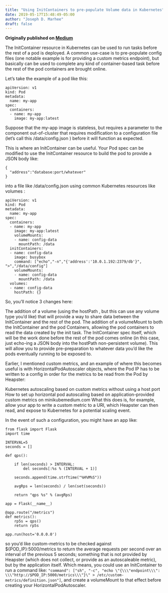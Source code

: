 ```yaml
---
title: "Using InitContainers to pre-populate Volume data in Kubernetes"
date: 2019-05-17T15:48:49-05:00
author: "Joseph D. Marhee"
draft: false
---
```


**Originally published on [Medium](https://medium.com/@jmarhee/using-initcontainers-to-pre-populate-volume-data-in-kubernetes-99f628cd4519)**

The InitContainer resource in Kubernetes can be used to run tasks before the rest of a pod is deployed. A common use-case is to pre-populate config files (one notable example is for providing a custom metrics endpoint), but basically can be used to complete any kind of container-based task before the rest of the pod containers are brought online.

Let’s take the example of a pod like this:

```
apiVersion: v1
kind: Pod
metadata:
  name: my-app
spec:
  containers:
  - name: my-app
    image: my-app:latest
```
Suppose that the my-app image is stateless, but requires a parameter to the component out-of-cluster that requires modification to a configuration file (let’s call this /data/config.json ) before it will function as expected.

This is where an InitContainer can be useful. Your Pod spec can be modified to use the InitContainer resource to build the pod to provide a JSON body like:

```
{
  "address":"database:port/whatever"
}
```
into a file like /data/config.json using common Kubernetes resources like volumes :

```
apiVersion: v1
kind: Pod
metadata:
  name: my-app
spec:
  containers:
  - name: my-app
    image: my-app:latest
    volumeMounts:
    - name: config-data
      mountPath: /data
  initContainers:
  - name: config-data
    image: busybox
    command: ["echo","-n","{'address':'10.0.1.192:2379/db'}", ">","/data/config"]
    volumeMounts:
    - name: config-data
      mountPath: /data
  volumes:
  - name: config-data
    hostPath: {}
```
So, you’ll notice 3 changes here:

The addition of a volume (using the hostPath , but this can use any volume type you’d like) that will provide a way to share data between the InitContainer and the rest of the pod.
The addition of a volumeMount to both the InitContainer and the pod Containers, allowing the pod containers to read the data created by the init task.
The InitContainer spec itself, which will be the work done before the rest of the pod comes online (in this case, just echo-ing a JSON body into the hostPath non-persistent volume).
This will allow you to provide pre-preparation to whatever data you’d like the pods eventually running to be exposed to.

Earlier, I mentioned custom metrics, and an example of where this becomes useful is with HorizontalPodAutoscaler objects, where the Pod IP has to be written to a config in order for the metrics to be read from the Pod by Heapster:

Kubernetes autoscaling based on custom metrics without using a host port
How to set up horizontal pod autoscaling based on application-provided custom metrics on minikubemedium.com
What this does is, for example, allow your app to write a custom metric to a URI, which Heapster can then read, and expose to Kubernetes for a potential scaling event.

In the event of such a configuration, you might have an app like:
```
from flask import Flask
import time

INTERVAL=5
seconds = []

def qps():

	if len(seconds) > INTERVAL:
		del seconds[:%s % (INTERVAL + 1)]

	seconds.append(time.strftime("%H%M%S"))

	avgRps = len(seconds) / len(set(seconds))

	return "qps %s" % (avgRps)

app = Flask(__name__)

@app.route("/metrics")
def metrics():
	rp5s = qps()
	return rp5s

app.run(host='0.0.0.0')
```
so you’d like custom-metrics to be checked against ${POD_IP}:5000/metrics to return the average requests per second over an interval of the previous 5 seconds; something that is not provided by Heapster (which does not collect, or provide as an autoscaleable metric), but by the application itself. Which means, you could use an InitContainer to run a command like:
`"command": ["sh", "-c", "echo \"{\\\"endpoint\\\": \\\"http://$POD_IP:5000/metrics\\\"}\" > /etc/custom-metrics/definition.json"]`,
and create a volumeMount to that effect before creating your HorizontalPodAutoscaler.

